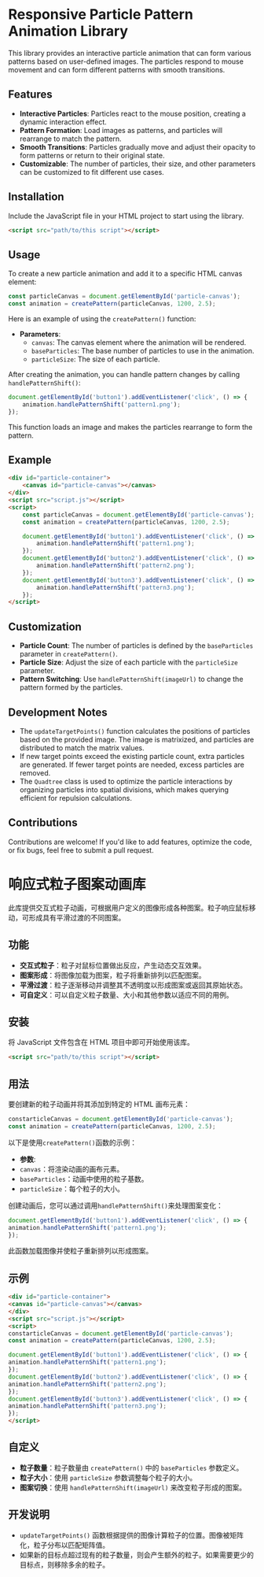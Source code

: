 # Responsive Particle Pattern Animation Library

This library provides an interactive particle animation that can form various patterns based on user-defined images. The particles respond to mouse movement and can form different patterns with smooth transitions.

## Features
- **Interactive Particles**: Particles react to the mouse position, creating a dynamic interaction effect.
- **Pattern Formation**: Load images as patterns, and particles will rearrange to match the pattern.
- **Smooth Transitions**: Particles gradually move and adjust their opacity to form patterns or return to their original state.
- **Customizable**: The number of particles, their size, and other parameters can be customized to fit different use cases.

## Installation
Include the JavaScript file in your HTML project to start using the library.

```html
<script src="path/to/this script"></script>
```

## Usage
To create a new particle animation and add it to a specific HTML canvas element:

```javascript
const particleCanvas = document.getElementById('particle-canvas');
const animation = createPattern(particleCanvas, 1200, 2.5);
```

Here is an example of using the `createPattern()` function:

- **Parameters**:
  - `canvas`: The canvas element where the animation will be rendered.
  - `baseParticles`: The base number of particles to use in the animation.
  - `particleSize`: The size of each particle.

After creating the animation, you can handle pattern changes by calling `handlePatternShift()`:

```javascript
document.getElementById('button1').addEventListener('click', () => {
    animation.handlePatternShift('pattern1.png');
});
```

This function loads an image and makes the particles rearrange to form the pattern.

## Example
```html
<div id="particle-container">
    <canvas id="particle-canvas"></canvas>
</div>
<script src="script.js"></script>
<script>
    const particleCanvas = document.getElementById('particle-canvas');
    const animation = createPattern(particleCanvas, 1200, 2.5);

    document.getElementById('button1').addEventListener('click', () => {
        animation.handlePatternShift('pattern1.png');
    });
    document.getElementById('button2').addEventListener('click', () => {
        animation.handlePatternShift('pattern2.png');
    });
    document.getElementById('button3').addEventListener('click', () => {
        animation.handlePatternShift('pattern3.png');
    });
</script>
```

## Customization
- **Particle Count**: The number of particles is defined by the `baseParticles` parameter in `createPattern()`.
- **Particle Size**: Adjust the size of each particle with the `particleSize` parameter.
- **Pattern Switching**: Use `handlePatternShift(imageUrl)` to change the pattern formed by the particles.

## Development Notes
- The `updateTargetPoints()` function calculates the positions of particles based on the provided image. The image is matrixized, and particles are distributed to match the matrix values.
- If new target points exceed the existing particle count, extra particles are generated. If fewer target points are needed, excess particles are removed.
- The `Quadtree` class is used to optimize the particle interactions by organizing particles into spatial divisions, which makes querying efficient for repulsion calculations.


## Contributions
Contributions are welcome! If you'd like to add features, optimize the code, or fix bugs, feel free to submit a pull request.


# 响应式粒子图案动画库

此库提供交互式粒子动画，可根据用户定义的图像形成各种图案。粒子响应鼠标移动，可形成具有平滑过渡的不同图案。

## 功能
- **交互式粒子**：粒子对鼠标位置做出反应，产生动态交互效果。
- **图案形成**：将图像加载为图案，粒子将重新排列以匹配图案。
- **平滑过渡**：粒子逐渐移动并调整其不透明度以形成图案或返回其原始状态。
- **可自定义**：可以自定义粒子数量、大小和其他参数以适应不同的用例。

## 安装
将 JavaScript 文件包含在 HTML 项目中即可开始使用该库。

```html
<script src="path/to/this script"></script>
```

## 用法
要创建新的粒子动画并将其添加到特定的 HTML 画布元素：

```javascript
constarticleCanvas = document.getElementById('particle-canvas');
const animation = createPattern(particleCanvas, 1200, 2.5);
```

以下是使用`createPattern()`函数的示例：

- **参数**:
- `canvas`：将渲染动画的画布元素。
- `baseParticles`：动画中使用的粒子基数。
- `particleSize`：每个粒子的大小。

创建动画后，您可以通过调用`handlePatternShift()`来处理图案变化：

```javascript
document.getElementById('button1').addEventListener('click', () => {
animation.handlePatternShift('pattern1.png');
});
```

此函数加载图像并使粒子重新排列以形成图案。

## 示例
```html
<div id="particle-container">
<canvas id="particle-canvas"></canvas>
</div>
<script src="script.js"></script>
<script>
constarticleCanvas = document.getElementById('particle-canvas');
const animation = createPattern(particleCanvas, 1200, 2.5);

document.getElementById('button1').addEventListener('click', () => {
animation.handlePatternShift('pattern1.png');
});
document.getElementById('button2').addEventListener('click', () => {
animation.handlePatternShift('pattern2.png');
});
document.getElementById('button3').addEventListener('click', () => {
animation.handlePatternShift('pattern3.png');
});
</script>
```

## 自定义
- **粒子数量**：粒子数量由 `createPattern()` 中的 `baseParticles` 参数定义。
- **粒子大小**：使用 `particleSize` 参数调整每个粒子的大小。
- **图案切换**：使用 `handlePatternShift(imageUrl)` 来改变粒子形成的图案。

## 开发说明
- `updateTargetPoints()` 函数根据提供的图像计算粒子的位置。图像被矩阵化，粒子分布以匹配矩阵值。
- 如果新的目标点超过现有的粒子数量，则会产生额外的粒子。如果需要更少的目标点，则移除多余的粒子。
